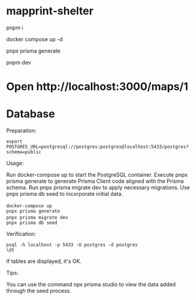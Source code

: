 # mapprint-shelter

pnpm i

docker compose up -d

pnpx prisma generate

pnpm dev

# Open http://localhost:3000/maps/1

# Database

Preparation:

```
export POSTGRES_URL=postgresql://postgres:postgres@localhost:5433/postgres?schema=public

```

Usage:

Run docker-compose up to start the PostgreSQL container.
Execute pnpx prisma generate to generate Prisma Client code aligned with the Prisma schema.
Run pnpx prisma migrate dev to apply necessary migrations.
Use pnpx prisma db seed to incorporate initial data.

```
docker-compose up 　
pnpx prisma generate
pnpx prisma migrate dev 　
pnpx prisma db seed
```

Verification:

```
psql -h localhost -p 5433 -U postgres -d postgres
\dt
```

If tables are displayed, it's OK.

Tips:

You can use the command npx prisma studio to view the data added through the seed process.
